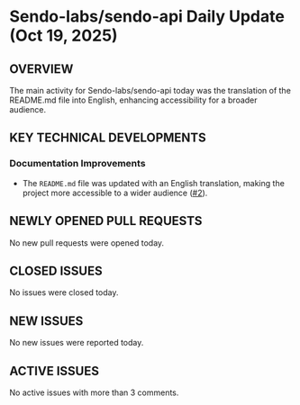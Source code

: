 # Sendo-labs/sendo-api Daily Update (Oct 19, 2025)
## OVERVIEW 
The main activity for Sendo-labs/sendo-api today was the translation of the README.md file into English, enhancing accessibility for a broader audience.

## KEY TECHNICAL DEVELOPMENTS

### Documentation Improvements
*   The `README.md` file was updated with an English translation, making the project more accessible to a wider audience ([#2](https://github.com/Sendo-labs/sendo-api/pull/2)).

## NEWLY OPENED PULL REQUESTS
No new pull requests were opened today.

## CLOSED ISSUES
No issues were closed today.

## NEW ISSUES
No new issues were reported today.

## ACTIVE ISSUES
No active issues with more than 3 comments.